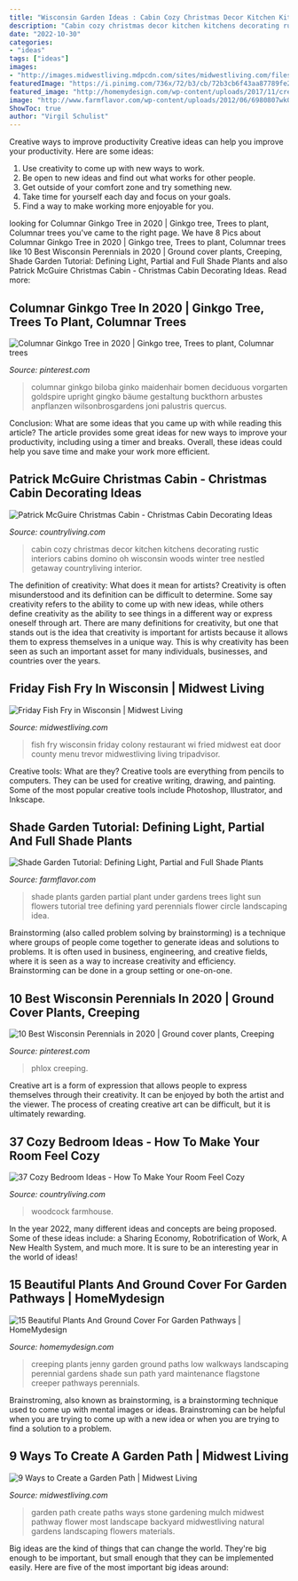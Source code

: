 ```yaml
---
title: "Wisconsin Garden Ideas : Cabin Cozy Christmas Decor Kitchen Kitchens Decorating Rustic Interiors Cabins Domino Oh Wisconsin Woods Winter Tree Nestled Getaway Countryliving Interior"
description: "Cabin cozy christmas decor kitchen kitchens decorating rustic interiors cabins domino oh wisconsin woods winter tree nestled getaway countryliving interior"
date: "2022-10-30"
categories:
- "ideas"
tags: ["ideas"]
images:
- "http://images.midwestliving.mdpcdn.com/sites/midwestliving.com/files/102339799_w.jpg"
featuredImage: "https://i.pinimg.com/736x/72/b3/cb/72b3cb6f43aa87789fe282a7082ae2ab.jpg"
featured_image: "http://homemydesign.com/wp-content/uploads/2017/11/creeping-jenny-garden-ground-cover-plants.jpg"
image: "http://www.farmflavor.com/wp-content/uploads/2012/06/6980807wk0742.jpg"
ShowToc: true
author: "Virgil Schulist"
---
```



Creative ways to improve productivity
Creative ideas can help you improve your productivity. Here are some ideas: 
1. Use creativity to come up with new ways to work.
2. Be open to new ideas and find out what works for other people. 
3. Get outside of your comfort zone and try something new. 
4. Take time for yourself each day and focus on your goals. 
5. Find a way to make working more enjoyable for you.

	

		
looking for Columnar Ginkgo Tree in 2020 | Ginkgo tree, Trees to plant, Columnar trees you've came to the right page. We have 8 Pics about Columnar Ginkgo Tree in 2020 | Ginkgo tree, Trees to plant, Columnar trees like 10 Best Wisconsin Perennials in 2020 | Ground cover plants, Creeping, Shade Garden Tutorial: Defining Light, Partial and Full Shade Plants and also Patrick McGuire Christmas Cabin - Christmas Cabin Decorating Ideas. Read more:
		
    
## Columnar Ginkgo Tree In 2020 | Ginkgo Tree, Trees To Plant, Columnar Trees

<img loading=lazy src="https://i.pinimg.com/originals/8a/b5/50/8ab5502aa6aa58d4a64828954652445b.jpg" onerror="this.onerror=null;this.src='https://tse4.mm.bing.net/th?id=OIP.PW1lj9aSzHrPTymQg4JdWAHaLH&amp;pid=15.1';" alt="Columnar Ginkgo Tree in 2020 | Ginkgo tree, Trees to plant, Columnar trees">

_Source: pinterest.com_

>columnar ginkgo biloba ginko maidenhair bomen deciduous vorgarten goldspire upright gingko bäume gestaltung buckthorn arbustes anpflanzen wilsonbrosgardens joni palustris quercus. 

	

Conclusion: What are some ideas that you came up with while reading this article?
The article provides some great ideas for new ways to improve your productivity, including using a timer and breaks. Overall, these ideas could help you save time and make your work more efficient.

    
## Patrick McGuire Christmas Cabin - Christmas Cabin Decorating Ideas

<img loading=lazy src="http://clv.h-cdn.co/assets/15/46/home-for-holidays-kitchen-1215.jpg" onerror="this.onerror=null;this.src='https://tse3.mm.bing.net/th?id=OIP.uKylR9ZjtcLfrilDyt5PyAHaLH&amp;pid=15.1';" alt="Patrick McGuire Christmas Cabin - Christmas Cabin Decorating Ideas">

_Source: countryliving.com_

>cabin cozy christmas decor kitchen kitchens decorating rustic interiors cabins domino oh wisconsin woods winter tree nestled getaway countryliving interior. 

	

The definition of creativity: What does it mean for artists?
Creativity is often misunderstood and its definition can be difficult to determine. Some say creativity refers to the ability to come up with new ideas, while others define creativity as the ability to see things in a different way or express oneself through art. There are many definitions for creativity, but one that stands out is the idea that creativity is important for artists because it allows them to express themselves in a unique way. This is why creativity has been seen as such an important asset for many individuals, businesses, and countries over the years.

    
## Friday Fish Fry In Wisconsin | Midwest Living

<img loading=lazy src="http://images.midwestliving.mdpcdn.com/sites/midwestliving.com/files/102339799_w.jpg" onerror="this.onerror=null;this.src='https://tse2.mm.bing.net/th?id=OIP.6UIrSuoaQD-16JRKEylETAHaIi&amp;pid=15.1';" alt="Friday Fish Fry in Wisconsin | Midwest Living">

_Source: midwestliving.com_

>fish fry wisconsin friday colony restaurant wi fried midwest eat door county menu trevor midwestliving living tripadvisor. 

	

Creative tools: What are they?
Creative tools are everything from pencils to computers. They can be used for creative writing, drawing, and painting. Some of the most popular creative tools include Photoshop, Illustrator, and Inkscape.

    
## Shade Garden Tutorial: Defining Light, Partial And Full Shade Plants

<img loading=lazy src="http://www.farmflavor.com/wp-content/uploads/2012/06/6980807wk0742.jpg" onerror="this.onerror=null;this.src='https://tse4.mm.bing.net/th?id=OIP._Ik6BRN__fHo0j9533YZ3QHaE9&amp;pid=15.1';" alt="Shade Garden Tutorial: Defining Light, Partial and Full Shade Plants">

_Source: farmflavor.com_

>shade plants garden partial plant under gardens trees light sun flowers tutorial tree defining yard perennials flower circle landscaping idea. 

	

Brainstorming (also called problem solving by brainstorming) is a technique where groups of people come together to generate ideas and solutions to problems. It is often used in business, engineering, and creative fields, where it is seen as a way to increase creativity and efficiency. Brainstorming can be done in a group setting or one-on-one.

    
## 10 Best Wisconsin Perennials In 2020 | Ground Cover Plants, Creeping

<img loading=lazy src="https://i.pinimg.com/736x/72/b3/cb/72b3cb6f43aa87789fe282a7082ae2ab.jpg" onerror="this.onerror=null;this.src='https://tse3.mm.bing.net/th?id=OIP._ZlogSXfDe5K7visuc-e5QHaE8&amp;pid=15.1';" alt="10 Best Wisconsin Perennials in 2020 | Ground cover plants, Creeping">

_Source: pinterest.com_

>phlox creeping. 

	

Creative art is a form of expression that allows people to express themselves through their creativity. It can be enjoyed by both the artist and the viewer. The process of creating creative art can be difficult, but it is ultimately rewarding.

    
## 37 Cozy Bedroom Ideas - How To Make Your Room Feel Cozy

<img loading=lazy src="https://hips.hearstapps.com/clv.h-cdn.co/assets/17/08/1280x1791/gallery-1487976677-country-in-city-bedroom-0117.jpg?resize=768:*" onerror="this.onerror=null;this.src='https://tse1.mm.bing.net/th?id=OIP.HW2L2b7MLUroTYTynL9oggHaKX&amp;pid=15.1';" alt="37 Cozy Bedroom Ideas - How To Make Your Room Feel Cozy">

_Source: countryliving.com_

>woodcock farmhouse. 

	

In the year 2022, many different ideas and concepts are being proposed. Some of these ideas include: a Sharing Economy, Robotrification of Work, A New Health System, and much more. It is sure to be an interesting year in the world of ideas!

    
## 15 Beautiful Plants And Ground Cover For Garden Pathways | HomeMydesign

<img loading=lazy src="http://homemydesign.com/wp-content/uploads/2017/11/creeping-jenny-garden-ground-cover-plants.jpg" onerror="this.onerror=null;this.src='https://tse1.mm.bing.net/th?id=OIP.6A2vBez4E9P4Oe4fD8TgqAHaJ4&amp;pid=15.1';" alt="15 Beautiful Plants And Ground Cover For Garden Pathways | HomeMydesign">

_Source: homemydesign.com_

>creeping plants jenny garden ground paths low walkways landscaping perennial gardens shade sun path yard maintenance flagstone creeper pathways perennials. 

	

Brainstroming, also known as brainstorming, is a brainstorming technique used to come up with mental images or ideas. Brainstroming can be helpful when you are trying to come up with a new idea or when you are trying to find a solution to a problem.

    
## 9 Ways To Create A Garden Path | Midwest Living

<img loading=lazy src="http://images.midwestliving.mdpcdn.com/sites/midwestliving.com/files/styles/large/public/SIP925039a.jpg?itok=LFWo85ZU" onerror="this.onerror=null;this.src='https://tse2.mm.bing.net/th?id=OIP.VOXm83PWtZKGu6Dos4dImwHaK5&amp;pid=15.1';" alt="9 Ways to Create a Garden Path | Midwest Living">

_Source: midwestliving.com_

>garden path create paths ways stone gardening mulch midwest pathway flower most landscape backyard midwestliving natural gardens landscaping flowers materials. 

	

Big ideas are the kind of things that can change the world. They're big enough to be important, but small enough that they can be implemented easily. Here are five of the most important big ideas around: 

